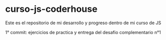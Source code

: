 # curso-js-coderhouse
Este es el repositorio de mi desarrollo y progreso dentro de mi curso de JS

1° commit: ejercicios de practica y entrega del desafio complementario n°1
